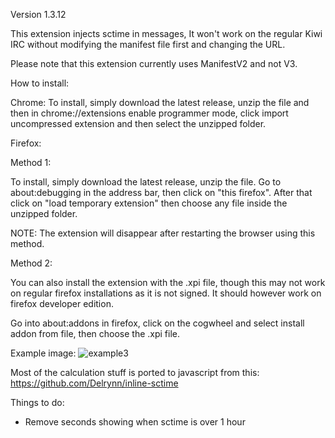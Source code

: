 Version 1.3.12

This extension injects sctime in messages, It won't work on the regular Kiwi IRC without modifying the manifest file first and changing the URL.

Please note that this extension currently uses ManifestV2 and not V3.

How to install:

Chrome:
To install, simply download the latest release, unzip the file and then in chrome://extensions enable programmer mode, click import uncompressed extension and then select the unzipped folder.

Firefox:

Method 1:

To install, simply download the latest release, unzip the file. Go to about:debugging in the address bar, then click on "this firefox". After that click on "load temporary extension" then choose any file inside the unzipped folder.

NOTE: The extension will disappear after restarting the browser using this method.

Method 2:

You can also install the extension with the .xpi file, though this may not work on regular firefox installations as it is not signed. It should however work on firefox developer edition.

Go into about:addons in firefox, click on the cogwheel and select install addon from file, then choose the .xpi file.


Example image:
![example3](https://user-images.githubusercontent.com/66059104/210634984-cfb3b8f5-482a-4119-8955-32c4fff5499b.PNG)


Most of the calculation stuff is ported to javascript from this: https://github.com/Delrynn/inline-sctime

Things to do:

* Remove seconds showing when sctime is over 1 hour
